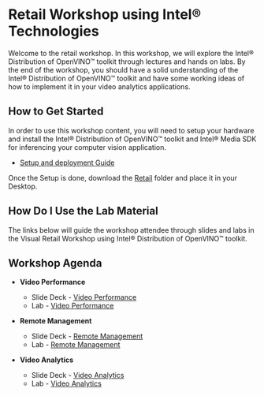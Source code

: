 # Retail Workshop using Intel® Technologies
Welcome to the retail workshop. In this workshop, we will explore the Intel® Distribution of OpenVINO™ toolkit through lectures and hands on labs. By the end of the workshop, you should have a solid understanding of the Intel® Distribution of OpenVINO™ toolkit and have some working ideas of how to implement it in your video analytics applications.

## How to Get Started
In order to use this workshop content, you will need to setup your hardware and install the Intel® Distribution of OpenVINO™ toolkit and Intel® Media SDK for inferencing your computer vision application.

- [Setup and deployment Guide](SetupAndDeployment.md)

Once the Setup is done, download the [Retail](https://github.com/SSG-DRD-IOT/intel_retail_workshop/tree/retail-workshop-linux) folder and place it in your Desktop.

## How Do I Use the Lab Material
The links below will guide the workshop attendee through slides and labs in the Visual Retail Workshop using Intel® Distribution of OpenVINO™ toolkit.

## Workshop Agenda


* **Video Performance**
  - Slide Deck - [Video Performance](./Presentations/VideoPerformance.pdf)
  - Lab - [Video Performance](./Video_Performance/README.md)


* **Remote Management**
  - Slide Deck - [Remote Management](./Presentations/RemoteManagement.pdf)
  - Lab - [Remote Management](./Remote_Management/README.md)


* **Video Analytics**
    - Slide Deck - [Video Analytics](./Presentations/VideoAnalytics.pdf)
    - Lab - [Video Analytics](./Video_Analytics/README.md)
